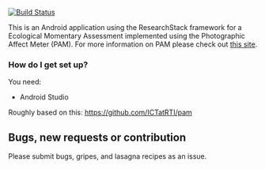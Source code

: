 

[![Build Status](https://travis-ci.org/ICTatRTI/pam-android.svg?branch=master)](https://travis-ci.org/ICTatRTI/pam-android)

This is an Android application using the ResearchStack framework for a Ecological Momentary Assessment implemented using the Photographic Affect Meter (PAM).  For more information on PAM please check out [this site](http://idl.cornell.edu/projects/pam/). 

### How do I get set up? ###

You need:

* Android Studio

Roughly based on this: https://github.com/ICTatRTI/pam


Bugs, new requests or contribution
--------------
Please submit bugs, gripes, and lasagna recipes as an issue. 
